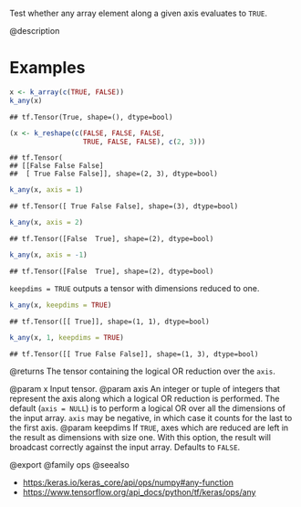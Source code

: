 Test whether any array element along a given axis evaluates to `TRUE`.

@description

# Examples

```r
x <- k_array(c(TRUE, FALSE))
k_any(x)
```

```
## tf.Tensor(True, shape=(), dtype=bool)
```


```r
(x <- k_reshape(c(FALSE, FALSE, FALSE,
                  TRUE, FALSE, FALSE), c(2, 3)))
```

```
## tf.Tensor(
## [[False False False]
##  [ True False False]], shape=(2, 3), dtype=bool)
```

```r
k_any(x, axis = 1)
```

```
## tf.Tensor([ True False False], shape=(3), dtype=bool)
```

```r
k_any(x, axis = 2)
```

```
## tf.Tensor([False  True], shape=(2), dtype=bool)
```

```r
k_any(x, axis = -1)
```

```
## tf.Tensor([False  True], shape=(2), dtype=bool)
```

`keepdims = TRUE` outputs a tensor with dimensions reduced to one.

```r
k_any(x, keepdims = TRUE)
```

```
## tf.Tensor([[ True]], shape=(1, 1), dtype=bool)
```

```r
k_any(x, 1, keepdims = TRUE)
```

```
## tf.Tensor([[ True False False]], shape=(1, 3), dtype=bool)
```

@returns
The tensor containing the logical OR reduction over the `axis`.

@param x Input tensor.
@param axis An integer or tuple of integers that represent the axis along
    which a logical OR reduction is performed. The default
    (`axis = NULL`) is to perform a logical OR over all the dimensions
    of the input array. `axis` may be negative, in which case it counts
    for the last to the first axis.
@param keepdims If `TRUE`, axes which are reduced are left in the result as
    dimensions with size one. With this option, the result will
    broadcast correctly against the input array. Defaults to `FALSE`.

@export
@family ops
@seealso
+ <https:/keras.io/keras_core/api/ops/numpy#any-function>
+ <https://www.tensorflow.org/api_docs/python/tf/keras/ops/any>
